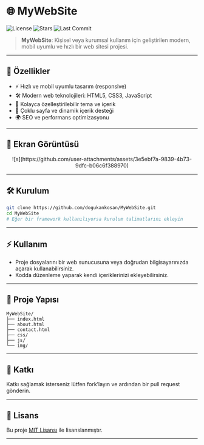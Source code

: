 # 🌐 MyWebSite

![License](https://img.shields.io/github/license/dogukankosan/MyWebSite)
![Stars](https://img.shields.io/github/stars/dogukankosan/MyWebSite)
![Last Commit](https://img.shields.io/github/last-commit/dogukankosan/MyWebSite)

> **MyWebSite**: Kişisel veya kurumsal kullanım için geliştirilen modern, mobil uyumlu ve hızlı bir web sitesi projesi.

---

## 🚀 Özellikler

- ⚡ Hızlı ve mobil uyumlu tasarım (responsive)
- 🛠️ Modern web teknolojileri: HTML5, CSS3, JavaScript
- 🎨 Kolayca özelleştirilebilir tema ve içerik
- 📄 Çoklu sayfa ve dinamik içerik desteği
- 🌍 SEO ve performans optimizasyonu

---

## 📸 Ekran Görüntüsü

<p align="center">
![s](https://github.com/user-attachments/assets/3e5ebf7a-9839-4b73-9dfc-b06c6f388970)
</p>

---

## 🛠️ Kurulum

```bash
git clone https://github.com/dogukankosan/MyWebSite.git
cd MyWebSite
# Eğer bir framework kullanılıyorsa kurulum talimatlarını ekleyin
```

---

## ⚡ Kullanım

- Proje dosyalarını bir web sunucusuna veya doğrudan bilgisayarınızda açarak kullanabilirsiniz.
- Kodda düzenleme yaparak kendi içeriklerinizi ekleyebilirsiniz.

---

## 📁 Proje Yapısı

```
MyWebSite/
├── index.html
├── about.html
├── contact.html
├── css/
├── js/
└── img/
```

---

## 🤝 Katkı

Katkı sağlamak isterseniz lütfen fork’layın ve ardından bir pull request gönderin.

---

## 📄 Lisans

Bu proje [MIT Lisansı](LICENSE) ile lisanslanmıştır.

---
